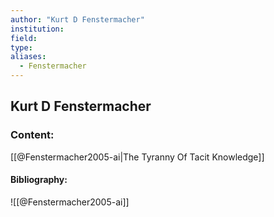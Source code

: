 ```yaml
---
author: "Kurt D Fenstermacher"
institution:
field:
type:
aliases:
  - Fenstermacher
---
```


## Kurt D Fenstermacher

### Content:
[[@Fenstermacher2005-ai|The Tyranny Of Tacit Knowledge]]

#### Bibliography:

![[@Fenstermacher2005-ai]]